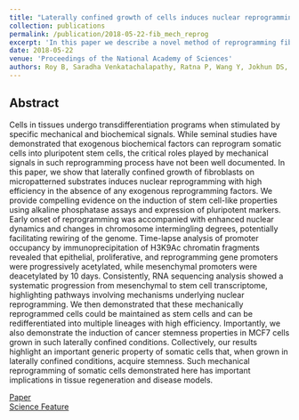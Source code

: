```yaml
---
title: "Laterally confined growth of cells induces nuclear reprogramming in the absence of exogenous biochemical factors"
collection: publications
permalink: /publication/2018-05-22-fib_mech_reprog
excerpt: 'In this paper we describe a novel method of reprogramming fibroblasts to iPSC-like cells.'
date: 2018-05-22
venue: 'Proceedings of the National Academy of Sciences'
authors: Roy B, Saradha Venkatachalapathy, Ratna P, Wang Y, Jokhun DS, Nagarajan M, and Shivashankar GV
---
```


## Abstract
Cells in tissues undergo transdifferentiation programs when stimulated by specific mechanical and biochemical signals. While seminal studies have demonstrated that exogenous biochemical factors can reprogram somatic cells into pluripotent stem cells, the critical roles played by mechanical signals in such reprogramming process have not been well documented. In this paper, we show that laterally confined growth of fibroblasts on micropatterned substrates induces nuclear reprogramming with high efficiency in the absence of any exogenous reprogramming factors. We provide compelling evidence on the induction of stem cell-like properties using alkaline phosphatase assays and expression of pluripotent markers. Early onset of reprogramming was accompanied with enhanced nuclear dynamics and changes in chromosome intermingling degrees, potentially facilitating rewiring of the genome. Time-lapse analysis of promoter occupancy by immunoprecipitation of H3K9Ac chromatin fragments revealed that epithelial, proliferative, and reprogramming gene promoters were progressively acetylated, while mesenchymal promoters were deacetylated by 10 days. Consistently, RNA sequencing analysis showed a systematic progression from mesenchymal to stem cell transcriptome, highlighting pathways involving mechanisms underlying nuclear reprogramming. We then demonstrated that these mechanically reprogrammed cells could be maintained as stem cells and can be redifferentiated into multiple lineages with high efficiency. Importantly, we also demonstrate the induction of cancer stemness properties in MCF7 cells grown in such laterally confined conditions. Collectively, our results highlight an important generic property of somatic cells that, when grown in laterally confined conditions, acquire stemness. Such mechanical reprogramming of somatic cells demonstrated here has important implications in tissue regeneration and disease models.

[Paper](https://www.pnas.org/content/115/21/E4741.long)<br/> 
[Science Feature](https://mbi.nus.edu.sg/science-features/physically-rewiring-the-genome/)
